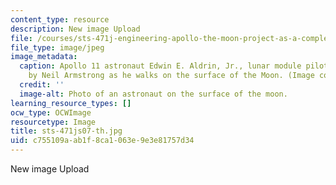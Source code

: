 ```yaml
---
content_type: resource
description: New image Upload
file: /courses/sts-471j-engineering-apollo-the-moon-project-as-a-complex-system-spring-2007/c755109aab1f8ca1063e9e3e81757d34_sts-471js07-th.jpg
file_type: image/jpeg
image_metadata:
  caption: Apollo 11 astronaut Edwin E. Aldrin, Jr., lunar module pilot, is photographed
    by Neil Armstrong as he walks on the surface of the Moon. (Image courtesy of [NASA](http://www.nasa.gov/).)
  credit: ''
  image-alt: Photo of an astronaut on the surface of the moon.
learning_resource_types: []
ocw_type: OCWImage
resourcetype: Image
title: sts-471js07-th.jpg
uid: c755109a-ab1f-8ca1-063e-9e3e81757d34
---
```

New image Upload

